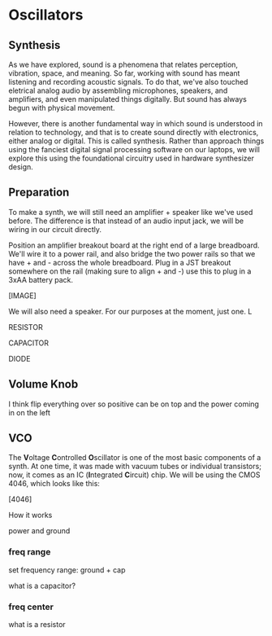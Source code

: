 # Oscillators

## Synthesis

As we have explored, sound is a phenomena that relates perception, vibration, space, and meaning. So far, working with sound has meant listening and recording acoustic signals. To do that, we've also touched eletrical analog audio by assembling microphones, speakers, and amplifiers, and even manipulated things digitally. But sound has always begun with physical movement. 

However, there is another fundamental way in which sound is understood in relation to technology, and that is to create sound directly with electronics, either analog or digital. This is called synthesis. Rather than approach things using the fanciest digital signal processing software on our laptops, we will explore this using the foundational circuitry used in hardware synthesizer design. 


## Preparation

To make a synth, we will still need an amplifier + speaker like we've used before. The difference is that instead of an audio input jack, we will be wiring in our circuit directly. 

Position an amplifier breakout board at the right end of a large breadboard. We'll wire it to a power rail, and also bridge the two power rails so that we have + and - across the whole breadboard. Plug in a JST breakout somewhere on the rail (making sure to align + and -) use this to plug in a 3xAA battery pack.

[IMAGE]

We will also need a speaker. For our purposes at the moment, just one. L


RESISTOR

CAPACITOR

DIODE

## Volume Knob



I think flip everything over so positive can be on top and the power coming in on the left



## VCO

The **V**oltage **C**ontrolled **O**scillator is one of the most basic components of a synth. At one time, it was made with vacuum tubes or individual transistors; now, it comes as an IC (**I**ntegrated **C**ircuit) chip. We will be using the CMOS 4046, which looks like this:

[4046]

How it works

power and ground


### freq range

set frequency range: ground + cap	

what is a capacitor?

### freq center

what is a resistor












